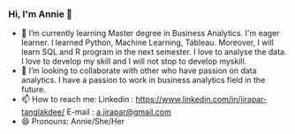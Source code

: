 ### Hi, I'm Annie 👋

<!--
**Jirapar/Jirapar** is a ✨ _special_ ✨ repository because its `README.md` (this file) appears on your GitHub profile.-->

- 🌱 I’m currently learning Master degree in Business Analytics. I'm eager learner. I learned Python, Machine Learning, Tableau. Moreover, I will learn SQL and R program in the next semester. I love to analyse the data. I love to develop my skill and I will not stop to develop myskill.
- 👯 I’m looking to collaborate with other who have passion on data analytics. I have a passion to work in business analytics field in the future.
- 📫 How to reach me: Linkedin : https://www.linkedin.com/in/jirapar-tanglakdee/ E-mail : a.jirapar@gmail.com
- 😄 Pronouns: Annie/She/Her

